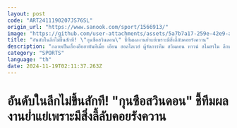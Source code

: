 ```yaml
---
layout: post
code: "ART2411190207JS76SL"
origin_url: "https://www.sanook.com/sport/1566913/"
image: "https://github.com/user-attachments/assets/5a7b7a17-259e-42e9-a831-6197a718b6d6"
title: "อันดับในลีกไม่ขึ้นสักที! \"กุนซือสวินดอน\" ชี้ทีมผลงานย่ำแย่เพราะมีสิ่งลี้ลับคอยรังควาน"
description: "กลายเป็นเรื่องฮือฮาทันทีเมื่อ เอียน ฮอลโลเวย์ ผู้จัดการทีม สวินดอน ทาวน์ สโมสรใน ลีกทู อังกฤษ ออกมาชี้ว่าสาเหตุที่ฟอร์มของทีมย่ำแย่เกิดจากสนามซ้อมของพวกเขามีผีสิง และโดนคำสาปจากสิ่งลี้ลับพวกนั้น"
category: "SPORTS"
language: "th"
date: 2024-11-19T02:11:37.263Z
---
```


# อันดับในลีกไม่ขึ้นสักที! "กุนซือสวินดอน" ชี้ทีมผลงานย่ำแย่เพราะมีสิ่งลี้ลับคอยรังควาน